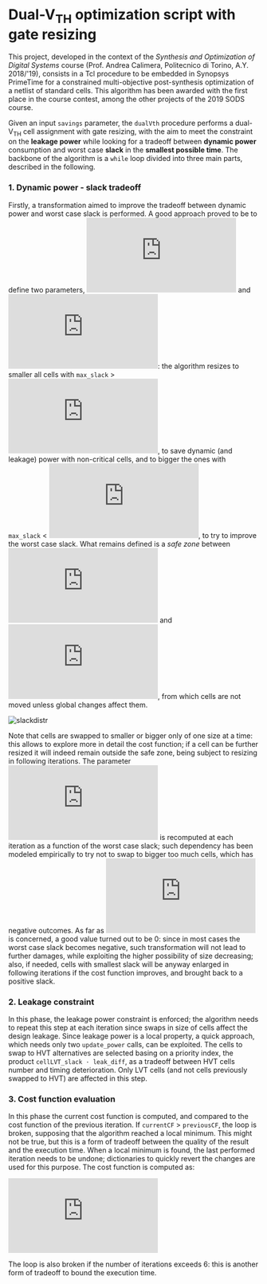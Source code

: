 # Dual-V<sub>TH</sub> optimization script with gate resizing
This project, developed in the context of the _Synthesis and Optimization of Digital Systems_ course (Prof. Andrea Calimera, Politecnico di Torino, A.Y. 2018/'19), consists in a Tcl procedure to be embedded in Synopsys PrimeTime for a constrained multi-objective post-synthesis optimization of a netlist of standard cells. This algorithm has been awarded with the first place in the course contest, among  the other projects of the 2019 SODS course.

Given an input `savings` parameter, the `dualVth` procedure performs a dual-V<sub>TH</sub> cell assignment with gate resizing, with the aim to meet the constraint on the **leakage power** while looking for a tradeoff between **dynamic power** consumption and worst case **slack** in the **smallest possible time**. The backbone of the algorithm is a `while` loop divided into three main parts, described in the following.

### 1. Dynamic power - slack tradeoff
Firstly, a transformation aimed to improve the tradeoff between dynamic power and worst case slack is performed. A good approach proved to be to define two parameters, ![varepsilon](http://www.sciweavers.org/tex2img.php?eq=%20%5Cvarepsilon%20&bc=White&fc=Black&im=png&fs=12&ff=arev&edit=0) and ![gamma](http://www.sciweavers.org/tex2img.php?eq=%5Cgamma%20&bc=White&fc=Black&im=png&fs=12&ff=arev&edit=0): the algorithm resizes to smaller all cells with `max_slack` > ![gamma](http://www.sciweavers.org/tex2img.php?eq=%5Cgamma%20&bc=White&fc=Black&im=png&fs=12&ff=arev&edit=0), to save dynamic (and leakage) power with non-critical cells, and to bigger the ones with `max_slack` < ![varepsilon](http://www.sciweavers.org/tex2img.php?eq=%20%5Cvarepsilon%20&bc=White&fc=Black&im=png&fs=12&ff=arev&edit=0), to try to improve the worst case slack.
What remains defined is a _safe zone_ between ![varepsilon](http://www.sciweavers.org/tex2img.php?eq=%20%5Cvarepsilon%20&bc=White&fc=Black&im=png&fs=12&ff=arev&edit=0) and ![gamma](http://www.sciweavers.org/tex2img.php?eq=%5Cgamma%20&bc=White&fc=Black&im=png&fs=12&ff=arev&edit=0), from which cells are not moved unless global changes affect them.

![slackdistr](doc/slackdistr.png)

Note that cells are swapped to smaller or bigger only of one size at a time: this allows to explore more in detail the cost function; if a cell can be further resized it will indeed remain outside the safe zone, being subject to resizing in following iterations.
The parameter ![varepsilon](http://www.sciweavers.org/tex2img.php?eq=%20%5Cvarepsilon%20&bc=White&fc=Black&im=png&fs=12&ff=arev&edit=0) is recomputed at each iteration as a function of the worst case slack; such dependency has been modeled empirically to try not to swap to bigger too much cells, which has negative outcomes.
As far as ![gamma](http://www.sciweavers.org/tex2img.php?eq=%5Cgamma%20&bc=White&fc=Black&im=png&fs=12&ff=arev&edit=0) is concerned, a good value turned out to be 0: since in most cases the worst case slack becomes negative, such transformation will not lead to further damages, while exploiting the higher possibility of size decreasing; also, if needed, cells with smallest slack will be anyway enlarged in following iterations if the cost function improves, and brought back to a positive slack.

### 2. Leakage constraint
In this phase, the leakage power constraint is enforced; the algorithm needs to repeat this step at each iteration since swaps in size of cells affect the design leakage. Since leakage power is a local property, a quick approach, which needs only two `update_power` calls, can be exploited.
The cells to swap to HVT alternatives are selected basing on a priority index, the product `cellLVT_slack · leak_diff`, as a tradeoff between HVT cells number and timing deterioration. Only LVT cells (and not cells previously swapped to HVT) are affected in this step.

### 3. Cost function evaluation
In this phase the current cost function is computed, and compared to the cost function of the previous iteration. If `currentCF` > `previousCF`, the loop is broken, supposing that the algorithm reached a local minimum. This might not be true, but this is a form of tradeoff between the quality of the result and the execution time. When a local minimum is found, the last performed iteration needs to be undone; dictionaries to quickly revert the changes are used for this purpose.
The cost function is computed as:

![costfun](http://www.sciweavers.org/tex2img.php?eq=%5Ctext%7BCost%20function%7D%3D%5Cfrac%7BP_%5Ctext%7Bdyn%7D%7D%7Be%5E%5Ctext%7Bwc%5C_slack%7D%7D%20%5Ctext%7B%20if%20wc%5C_slack%7D%3C0%2C%20%5Ctext%7B%20else%20%7D%20%5Ctext%7BCost%20function%7D%3DP_%5Ctext%7Bdyn%7D&bc=White&fc=Black&im=png&fs=12&ff=arev&edit=0)

The loop is also broken if the number of iterations exceeds 6: this is another form of tradeoff to bound the execution time.
	
